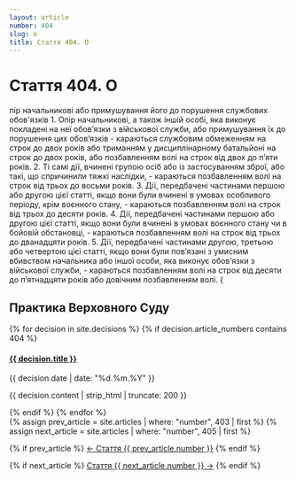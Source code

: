 ```yaml
---
layout: article
number: 404
slug: o
title: Стаття 404. О
---
```


# Стаття 404. О

пір начальникові або примушування його до порушення службових обов'язків 1. Опір начальникові, а також іншій особі, яка виконує покладені на неї обов’язки з військової служби, або примушування їх до порушення цих обов’язків - караються службовим обмеженням на строк до двох років або триманням у дисциплінарному батальйоні на строк до двох років, або позбавленням волі на строк від двох до п’яти років. 2. Ті самі дії, вчинені групою осіб або із застосуванням зброї, або такі, що спричинили тяжкі наслідки, - караються позбавленням волі на строк від трьох до восьми років. 3. Дії, передбачені частинами першою або другою цієї статті, якщо вони були вчинені в умовах особливого періоду, крім воєнного стану, - караються позбавленням волі на строк від трьох до десяти років. 4. Дії, передбачені частинами першою або другою цієї статті, якщо вони були вчинені в умовах воєнного стану чи в бойовій обстановці, - караються позбавленням волі на строк від трьох до дванадцяти років. 5. Дії, передбачені частинами другою, третьою або четвертою цієї статті, якщо вони були пов’язані з умисним вбивством начальника або іншої особи, яка виконує обов’язки з військової служби, - караються позбавленням волі на строк від десяти до п’ятнадцяти років або довічним позбавленням волі. {

## Практика Верховного Суду

<div class="decisions-container">
{% for decision in site.decisions %}
  {% if decision.article_numbers contains 404 %}
    <div class="decision-item">
      <h4><a href="{{ decision.url }}">{{ decision.title }}</a></h4>
      <p class="decision-date">{{ decision.date | date: "%d.%m.%Y" }}</p>
      <p class="decision-excerpt">{{ decision.content | strip_html | truncate: 200 }}</p>
    </div>
  {% endif %}
{% endfor %}
</div>

<div class="article-navigation">
  {% assign prev_article = site.articles | where: "number", 403 | first %}
  {% assign next_article = site.articles | where: "number", 405 | first %}
  
  {% if prev_article %}
    <a href="{{ prev_article.url }}" class="prev-article">← Стаття {{ prev_article.number }}</a>
  {% endif %}
  
  {% if next_article %}
    <a href="{{ next_article.url }}" class="next-article">Стаття {{ next_article.number }} →</a>
  {% endif %}
</div>

